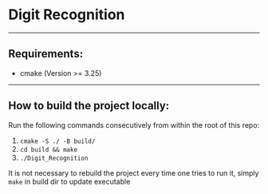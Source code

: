 # Digit Recognition

---

## Requirements:

- cmake (Version >= 3.25)

---

## How to build the project locally:

Run the following commands consecutively from within the root of this repo:
1. `cmake -S ./ -B build/`
2. `cd build && make`
3. `./Digit_Recognition`

It is not necessary to rebuild the project every time one tries to run it,
simply `make` in build dir to update executable

